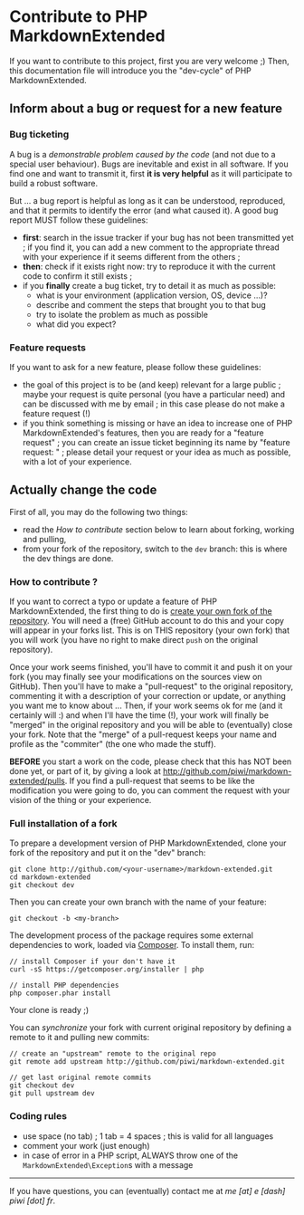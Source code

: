 Contribute to PHP MarkdownExtended
==================================


If you want to contribute to this project, first you are very welcome ;) Then, this documentation
file will introduce you the "dev-cycle" of PHP MarkdownExtended.


Inform about a bug or request for a new feature
-----------------------------------------------

### Bug ticketing

A bug is a *demonstrable problem caused by the code* (and not due to a special user behaviour).
Bugs are inevitable and exist in all software. If you find one and want to transmit it, first
**it is very helpful** as it will participate to build a robust software.

But ... a bug report is helpful as long as it can be understood, reproduced, and that it permits to
identify the error (and what caused it). A good bug report MUST follow these guidelines:

-   **first**: search in the issue tracker if your bug has not been transmitted yet ; if you find it,
    you can add a new comment to the appropriate thread with your experience if it seems different
    from the others ;
-   **then**: check if it exists right now: try to reproduce it with the current code to confirm it still exists ;
-   if you **finally** create a bug ticket, try to detail it as much as possible:
    -   what is your environment (application version, OS, device ...)?
    -   describe and comment the steps that brought you to that bug
    -   try to isolate the problem as much as possible
    -   what did you expect?


### Feature requests

If you want to ask for a new feature, please follow these guidelines:

-   the goal of this project is to be (and keep) relevant for a large public ; maybe your request
    is quite personal (you have a particular need) and can be discussed with me by email ; in this
    case please do not make a feature request (!)
-   if you think something is missing or have an idea to increase one of PHP MarkdownExtended's features, then
    you are ready for a "feature request" ; you can create an issue ticket beginning its name by
    "feature request: " ; please detail your request or your idea as much as possible, with a lot 
    of your experience.


Actually change the code
------------------------


First of all, you may do the following two things:

-   read the *How to contribute* section below to learn about forking, working and pulling,
-   from your fork of the repository, switch to the `dev` branch: this is where the dev things are done.


### How to contribute ?

If you want to correct a typo or update a feature of PHP MarkdownExtended, the first thing to do is
[create your own fork of the repository](http://help.github.com/articles/fork-a-repo).
You will need a (free) GitHub account to do this and your copy will appear in your forks list.
This is on THIS repository (your own fork) that you will work (you have no right to make 
direct `push` on the original repository).

Once your work seems finished, you'll have to commit it and push it on your fork (you may 
finally see your modifications on the sources view on GitHub). Then you'll have to make a 
"pull-request" to the original repository, commenting it with a description of your correction or
update, or anything you want me to know about ... Then, if your work seems ok for me 
(and it certainly will :) and when I'll have the time (!), your work will finally be 
"merged" in the original repository and you will be able to (eventually) close your fork. 
Note that the "merge" of a pull-request keeps your name and profile as the "commiter" 
(the one who made the stuff).

**BEFORE** you start a work on the code, please check that this has NOT been done yet, or part
of it, by giving a look at <http://github.com/piwi/markdown-extended/pulls>. If you 
find a pull-request that seems to be like the modification you were going to do, you can 
comment the request with your vision of the thing or your experience.


### Full installation of a fork

To prepare a development version of PHP MarkdownExtended, clone your fork of the repository and
put it on the "dev" branch:

    git clone http://github.com/<your-username>/markdown-extended.git
    cd markdown-extended
    git checkout dev

Then you can create your own branch with the name of your feature:

    git checkout -b <my-branch>

The development process of the package requires some external dependencies to work, loaded via
[Composer](http://getcomposer.org/). To install them, run:

    // install Composer if your don't have it
    curl -sS https://getcomposer.org/installer | php

    // install PHP dependencies
    php composer.phar install

Your clone is ready ;)

You can *synchronize* your fork with current original repository by defining a remote to it
and pulling new commits:

    // create an "upstream" remote to the original repo
    git remote add upstream http://github.com/piwi/markdown-extended.git

    // get last original remote commits
    git checkout dev
    git pull upstream dev


### Coding rules

-   use space (no tab) ; 1 tab = 4 spaces ; this is valid for all languages
-   comment your work (just enough)
-   in case of error in a PHP script, ALWAYS throw one of the `MarkdownExtended\Exception`s with a message


----

If you have questions, you can (eventually) contact me at *me [at] e [dash] piwi [dot] fr*.
